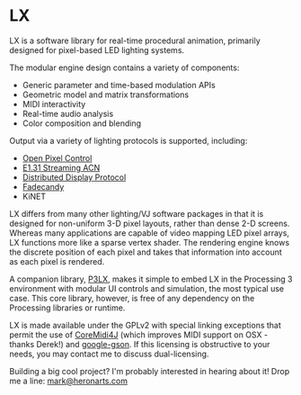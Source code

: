 LX
==

LX is a software library for real-time procedural animation, primarily designed for pixel-based LED lighting systems.

The modular engine design contains a variety of components:

* Generic parameter and time-based modulation APIs
* Geometric model and matrix transformations
* MIDI interactivity
* Real-time audio analysis
* Color composition and blending

Output via a variety of lighting protocols is supported, including:

* [Open Pixel Control](http://openpixelcontrol.org/)
* [E1.31 Streaming ACN](http://www.opendmx.net/index.php/E1.31)
* [Distributed Display Protocol](http://www.3waylabs.com/ddp/)
* [Fadecandy](https://github.com/scanlime/fadecandy)
* KiNET

LX differs from many other lighting/VJ software packages in that it is designed for non-uniform 3-D pixel layouts, rather than dense 2-D screens. Whereas many applications are capable of video mapping LED pixel arrays, LX functions more like a sparse vertex shader. The rendering engine knows the discrete position of each pixel and takes that information into account as each pixel is rendered.

A companion library, [P3LX](https://github.com/heronarts/P3LX), makes it simple to embed LX in the Processing 3 environment with modular UI controls and simulation, the  most typical use case. This core library, however, is free of any dependency on the Processing libraries or runtime.

LX is made available under the GPLv2 with special linking exceptions that permit the use of [CoreMidi4J](https://github.com/DerekCook/CoreMidi4J) (which improves MIDI support on OSX - thanks Derek!) and [google-gson](https://github.com/google/gson). If this licensing is obstructive to your needs, you may contact me to discuss dual-licensing. 
 
Building a big cool project? I'm probably interested in hearing about it! Drop me a line: mark@heronarts.com
